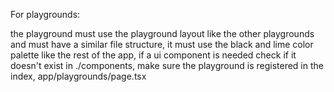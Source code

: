 For playgrounds:

the playground must use the playground layout like the other playgrounds and must have a similar file structure, it must use the black and lime color palette like the rest of the app, if a ui component is needed check if it doesn't exist in ./components, make sure the playground is registered in the index, app/playgrounds/page.tsx
